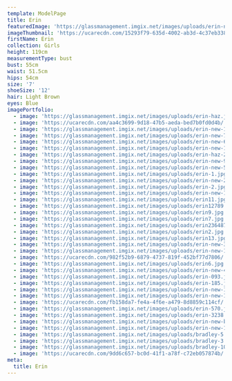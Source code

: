 ```yaml
---
template: ModelPage
title: Erin
featuredImage: 'https://glassmanagement.imgix.net/images/uploads/erin-new-banner.jpg'
imageThumbnail: 'https://ucarecdn.com/15293f79-635d-4002-ab3d-4c37eb338f61/'
firstName: Erin
collection: Girls
height: 119cm
measurementType: bust
bust: 55cm
waist: 51.5cm
hips: 54cm
size: '7'
shoeSize: '12'
hair: Light Brown
eyes: Blue
imagePortfolio:
  - image: 'https://glassmanagement.imgix.net/images/uploads/erin-haz.jpg'
  - image: 'https://ucarecdn.com/aa4c3699-9d18-47b5-aeda-bed7b0fd0d4b/'
  - image: 'https://glassmanagement.imgix.net/images/uploads/erin-new-1o11.jpg'
  - image: 'https://glassmanagement.imgix.net/images/uploads/erin-new-7.jpg'
  - image: 'https://glassmanagement.imgix.net/images/uploads/erin-new-6.jpg'
  - image: 'https://glassmanagement.imgix.net/images/uploads/erin-new-1.jpg'
  - image: 'https://glassmanagement.imgix.net/images/uploads/erin-haz-2.jpg'
  - image: 'https://glassmanagement.imgix.net/images/uploads/erin-new-9.jpg'
  - image: 'https://glassmanagement.imgix.net/images/uploads/erin-new-5.jpg'
  - image: 'https://glassmanagement.imgix.net/images/uploads/erin-1.jpg'
  - image: 'https://glassmanagement.imgix.net/images/uploads/erin-new-2.jpg'
  - image: 'https://glassmanagement.imgix.net/images/uploads/erin-2.jpg'
  - image: 'https://glassmanagement.imgix.net/images/uploads/erin-new-12.jpg'
  - image: 'https://glassmanagement.imgix.net/images/uploads/erin11.jpg'
  - image: 'https://glassmanagement.imgix.net/images/uploads/erin12789.jpg'
  - image: 'https://glassmanagement.imgix.net/images/uploads/erin9.jpg'
  - image: 'https://glassmanagement.imgix.net/images/uploads/erin7.jpg'
  - image: 'https://glassmanagement.imgix.net/images/uploads/erin2364879.jpg'
  - image: 'https://glassmanagement.imgix.net/images/uploads/erin2.jpg'
  - image: 'https://glassmanagement.imgix.net/images/uploads/erin13.jpg'
  - image: 'https://glassmanagement.imgix.net/images/uploads/erin-new-3.jpg'
  - image: 'https://glassmanagement.imgix.net/images/uploads/erin-new-13.jpg'
  - image: 'https://ucarecdn.com/982f52b9-6879-4737-819f-452bf77d7806/'
  - image: 'https://glassmanagement.imgix.net/images/uploads/erin6.jpg'
  - image: 'https://glassmanagement.imgix.net/images/uploads/erin-new-4.jpg'
  - image: 'https://glassmanagement.imgix.net/images/uploads/erin-093.jpg'
  - image: 'https://glassmanagement.imgix.net/images/uploads/erin-185.jpg'
  - image: 'https://glassmanagement.imgix.net/images/uploads/erin-new-13111.jpg'
  - image: 'https://glassmanagement.imgix.net/images/uploads/erin-new-141.jpg'
  - image: 'https://ucarecdn.com/fb158da7-fe4a-4f6e-a479-8d8859c114cf/'
  - image: 'https://glassmanagement.imgix.net/images/uploads/erin-570.jpg'
  - image: 'https://glassmanagement.imgix.net/images/uploads/erin-3238.jpg'
  - image: 'https://glassmanagement.imgix.net/images/uploads/erin-new-banner.jpg'
  - image: 'https://glassmanagement.imgix.net/images/uploads/erin-new-19.jpg'
  - image: 'https://glassmanagement.imgix.net/images/uploads/bradley-5.jpg'
  - image: 'https://glassmanagement.imgix.net/images/uploads/bradley-3.jpg'
  - image: 'https://glassmanagement.imgix.net/images/uploads/bradley-10.jpg'
  - image: 'https://ucarecdn.com/9dd6c657-bc0d-41f1-a78f-c72eb057874b/'
meta:
  title: Erin
---
```



